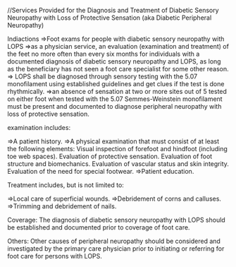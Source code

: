 //Services Provided for the Diagnosis and Treatment of Diabetic Sensory Neuropathy with Loss of Protective Sensation (aka Diabetic Peripheral Neuropathy)

Indiactions
=>Foot exams for people with diabetic sensory neuropathy with LOPS
=>as a physician service, an evaluation (examination and treatment) of the feet no more often than every six months for individuals with a documented diagnosis of diabetic sensory neuropathy and LOPS, as long as the beneficiary has not seen a foot care specialist for some other reason.
=> LOPS shall be diagnosed through sensory testing with the 5.07 monofilament using established guidelines and get clues if the test is done rhythmically.
=>an absence of sensation at two or more sites out of 5 tested on either foot when tested with the 5.07 Semmes-Weinstein monofilament must be present and documented to diagnose peripheral neuropathy with loss of protective sensation.

examination includes:

=>A patient history.
=>A physical examination that must consist of at least the following elements:
	Visual inspection of forefoot and hindfoot (including toe web spaces).
	Evaluation of protective sensation.
	Evaluation of foot structure and biomechanics.
	Evaluation of vascular status and skin integrity.
	Evaluation of the need for special footwear.
=>Patient education.

Treatment includes, but is not limited to:

=>Local care of superficial wounds.
=>Debridement of corns and calluses.
=>Trimming and debridement of nails.

Coverage:
The diagnosis of diabetic sensory neuropathy with LOPS should be established and documented prior to coverage of foot care.

Others:
 Other causes of peripheral neuropathy should be considered and investigated by the primary care physician prior to initiating or referring for foot care for persons with LOPS.

